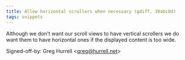 ```yaml
---
title: Allow horizontal scrollers when necessary (gdiff, 30abc8d)
tags: snippets
---
```


Although we don't want our scroll views to have vertical scrollers we do want them to have horizontal ones if the displayed content is too wide.

Signed-off-by: Greg Hurrell &lt;greg@hurrell.net&gt;
